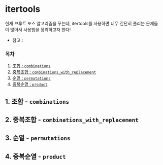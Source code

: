 # itertools
현재 브루트 포스 알고리즘을 푸는데, itertools를 사용하면 너무 간단히 풀리는 문제들이 많아서 사용법을 정리하고자 한다!

- 참고 : []()

### 목차
1. [조합 : `combinations`](#1-조합---combinations)
2. [중복조합 : `combinations_with_replacement`](#2-중복조합---combinations_with_replacement)
3. [순열 : `permutations`](#3-순열---permutations)
4. [중복순열 : `product`](#4-중복순열---product)


## 1. 조합 - `combinations`


## 2. 중복조합 - `combinations_with_replacement`


## 3. 순열 - `permutations`


## 4. 중복순열 - `product`
